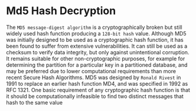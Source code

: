 # Md5 Hash Decryption

The `MD5 message-digest algorithm` is a cryptographically broken but still widely used hash function producing a `128-bit hash` value. Although MD5 was initially designed to be used as a cryptographic hash function, it has been found to suffer from extensive vulnerabilities. It can still be used as a checksum to verify data integrity, but only against unintentional corruption. It remains suitable for other non-cryptographic purposes, for example for determining the partition for a particular key in a partitioned database, and may be preferred due to lower computational requirements than more recent Secure Hash Algorithms. MD5 was designed by `Ronald Rivest` in 1991 to replace an earlier hash function MD4, and was specified in 1992 as RFC 1321. One basic requirement of any cryptographic hash function is that it should be computationally infeasible to find two distinct messages that hash to the same value
